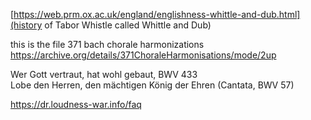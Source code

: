 [https://web.prm.ox.ac.uk/england/englishness-whittle-and-dub.html](history of Tabor Whistle called Whittle and Dub)  


this is the file
371 bach chorale harmonizations   
https://archive.org/details/371ChoraleHarmonisations/mode/2up 

Wer Gott vertraut, hat wohl gebaut, BWV 433  
Lobe den Herren, den mächtigen König der Ehren (Cantata, BWV 57)  


https://dr.loudness-war.info/faq
